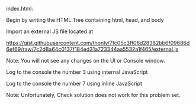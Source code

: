 index.html:

Begin by writing the HTML Tree containing html, head, and body

Import an external JS file located at

https://gist.githubusercontent.com/thonly/7fc05c3ff06d28382bb6f09686d6ef69/raw/7c2d8a64c0137f184ed31a723344aa5532a1f465/external.js

Note: You will not see any changes on the UI or Console window.

Log to the console the number 3 using internal JavaScript

Log to the console the number 7 using inline JavaScript

Note: Unfortunately, Check solution does not work for this problem set.